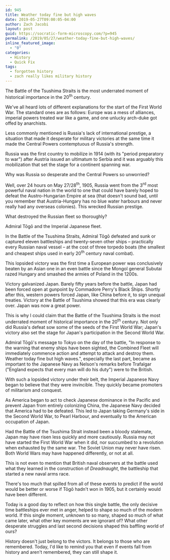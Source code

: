 ```yaml
---
id: 945
title: Weather today fine but high waves
date: 2019-05-27T09:00:05-04:00
author: Zach Jacobi
layout: post
guid: https://socratic-form-microscopy.com/?p=945
permalink: /2019/05/27/weather-today-fine-but-high-waves/
inline_featured_image:
  - "0"
categories:
  - History
  - Quick Fix
tags:
  - forgotten history
  - zach really likes military history
---
```


The Battle of the Tsushima Straits is the most underrated moment of historical importance in the 20<sup>th</sup> century.

We've all heard lots of different explanations for the start of the First World War. The standard ones are as follows: Europe was a mess of alliances, imperial powers treated war like a game, and one unlucky arch-duke got offed by anarchists.

Less commonly mentioned is Russia's lack of international prestige, a situation that made it desperate for military victories at the same time it made the Central Powers contemptuous of Russia's strength.

Russia was the first country to mobilize in 1914 (with its "period preparatory to war") after Austria issued an ultimatum to Serbia and it was arguably this mobilization that set the stage for a continent spanning war.

Why was Russia so desperate and the Central Powers so unworried?

Well, over 24 hours on May 27/28<sup>th</sup>, 1905, Russia went from the 3<sup>rd</sup> most powerful naval nation in the world to one that could have barely hoped to defeat the Austro-Hungarian Empire at sea (that doesn't sound bad, until you remember that Austria-Hungary has no blue water harbours and never really had any overseas colonies). This wrecked Russian prestige.

What destroyed the Russian fleet so thoroughly?

Admiral Tōgō and the Imperial Japanese fleet.

In the Battle of the Tsushima Straits, Admiral Tōgō defeated and sunk or captured eleven battleships and twenty-seven other ships – practically every Russian naval vessel – at the cost of three torpedo boats (the smallest and cheapest ships used in early 20<sup>th</sup> century naval combat).

This lopsided victory was the first time a European power was conclusively beaten by an Asian one in an even battle since the Mongol general Subutai razed Hungary and smashed the armies of Poland in the 1200s.

Victory galvanized Japan. Barely fifty years before the battle, Japan had been forced open at gunpoint by Commadore Perry's Black Ships. Shortly after this, western powers forced Japan, like China before it, to sign unequal treaties. Victory at the Battle of Tsushima showed that this era was clearly over. Japan was now a great power.

This is why I could claim that the Battle of the Tsushima Straits is the most underrated moment of historical importance in the 20<sup>th</sup> century. Not only did Russia's defeat sow some of the seeds of the First World War; Japan's victory also set the stage for Japan's participation in the Second World War.

Admiral Tōgō's message to Tokyo on the day of the battle, "In response to the warning that enemy ships have been sighted, the Combined Fleet will immediately commence action and attempt to attack and destroy them. Weather today fine but high waves.", especially the last part, became as important to the Japanese Navy as Nelson's remarks before Trafalgar ("England expects that every man will do his duty") were to the British.

With such a lopsided victory under their belt, the Imperial Japanese Navy began to believe that they were invincible. They quickly became promoters of militarism and conquest.

As America began to act to check Japanese dominance in the Pacific and prevent Japan from entirely colonizing China, the Japanese Navy decided that America had to be defeated. This led to Japan taking Germany's side in the Second World War, to Pearl Harbour, and eventually to the American occupation of Japan.

Had the Battle of the Tsushima Strait instead been a bloody stalemate, Japan may have risen less quickly and more cautiously. Russia may not have started the First World War when it did, nor succumbed to a revolution when exhausted by the same war. The Soviet Union may never have risen. Both World Wars may have happened differently, or not at all.

This is not even to mention that British naval observers at the battle used what they learned in the construction of <em>Dreadnaught</em>, the battleship that started a new naval arms race.

There's too much that spilled from all of these events to predict if the world would be better or worse if Tōgō hadn't won in 1905, but it certainly would have been different.

Today is a good day to reflect on how this single battle, the only decisive time battleships ever met in anger, helped to shape so much of the modern world. If this single moment, unknown to so many, shaped so much of what came later, what other key moments are we ignorant of? What other desperate struggles and last second decisions shaped this baffling world of ours?

History doesn't just belong to the victors. It belongs to those who are remembered. Today, I'd like to remind you that even if events fall from history and aren't remembered, they can still shape it.
